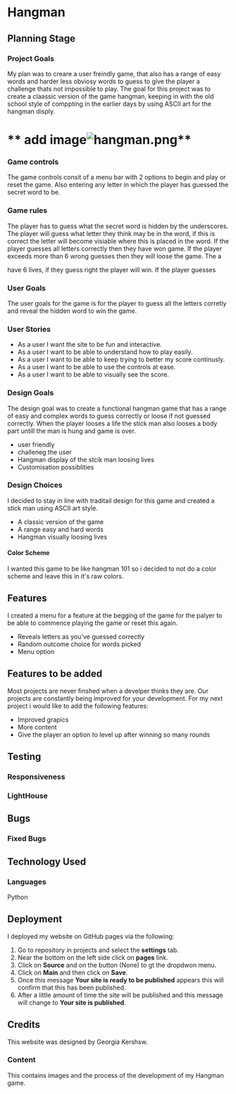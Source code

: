 # **Hangman**

## **Planning Stage**
### Project Goals
My plan was to creare a user freindly game, that also has a range of easy words and harder less obviosy words to guess to give the player a challenge thats not impossible to play. The goal for this project was to create a claassic version of the game hangman, keeping in with the old school style of comppting in the earlier days by using ASCII art for the hangman disply.

# ** add image![hangman.png](docs/images/hangman.png)**

### Game controls 
The game controls consit of a menu bar with 2 options to begin and play or reset the game. Also entering any letter in which the player has guessed the secret word to be.

### Game rules
The player has to guess what the secret word is hidden by the underscores. The player will guess what letter they think may be in the word, if this is correct the letter will become visiable where this is placed in the word. If the player guesses all letters correctly then they have won game. If the player exceeds more than 6 wrong guesses then they will loose the game. The a

have 6 lives, if they guess right the player will win. If the player guesses 

### User Goals
The user goals for the game is for the player to guess all the letters corretly and reveal the hidden word to win the game.

### User Stories
* As a user I want the site to be fun and interactive.
* As a user I want to be able to understand how to play easily.
* As a user I want to be able to keep trying to better my score continusly.
* As a user I want to be able to use the controls at ease.
* As a user I want to be able to visually see the score.

### Design Goals
The design goal was to create a functional hangman game that has a range of easy and complex words to guess correctly or loose if not guessed correctly. When the player looses a life the stick man also looses a body part untill the man is hung and game is over.
* user friendly
* challeneg the user
* Hangman display of the stcik man loosing lives
* Customisation possiblities

### Design Choices
I decided to stay in line with traditail design for this game and created a stick man using ASCII art style.
* A classic version of the game
* A range easy and hard words
* Hangman visually loosing lives

#### Color Scheme
I wanted this game to be like hangman 101 so i decided to not do a color scheme and leave this in it's raw colors.

## **Features**
I created a menu for a feature at the begging of the game for the palyer to be able to commence playing the game or reset this again.
- Reveals letters as you've guessed correctly
- Random outcome choice for words picked
- Menu option

## **Features to be added**
Most projects are never finshed when a develper thinks they are. Our projects are constantly being improved for your development. For my next project i would like to add the following features:
- Improved grapics
- More content
- Give the player an option to level up after winning so many rounds

## **Testing**

### Responsiveness

### LightHouse

## **Bugs**

### Fixed Bugs

## **Technology Used**

### Languages
Python

## **Deployment**
I deployed my website on GitHub pages via the following:
1. Go to repository in projects and select the **settings** tab.
1. Near the bottom on the left side click on **pages** link.
1. Click on **Source** and on the button (None) to gt the dropdwon menu.
1. Click on **Main** and then click on **Save**.
1. Once this message **Your site is ready to be published** appears this will confirm that this has been published.
1. After a little amount of time the site will be published and this message will change to **Your site is published**.

## **Credits**
This website was designed by Georgia Kershsw.

### Content
This contains images and the process of the development of my Hangman game.